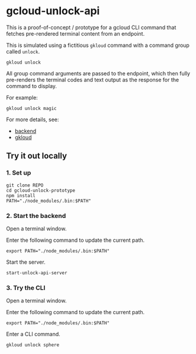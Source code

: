 # gcloud-unlock-api

This is a proof-of-concept / prototype for a gcloud CLI command that fetches
pre-rendered terminal content from an endpoint.

This is simulated using a fictitious `gkloud` command with a command group
called `unlock`.

```text
gkloud unlock
```

All group command arguments are passed to the endpoint, which then fully
pre-renders the terminal codes and text output as the response for the
command to display.

For example:

```text
gkloud unlock magic
```

For more details, see:

- [backend](./src/backend/README.md)
- [gkloud](./src/gkloud/README.md)

## Try it out locally

### 1. Set up

```text
git clone REPO
cd gcloud-unlock-prototype
npm install
PATH="./node_modules/.bin:$PATH"
```

### 2.  Start the backend

Open a terminal window.

Enter the following command to update the current path.

```text
export PATH="./node_modules/.bin:$PATH"
```

Start the server.

```text
start-unlock-api-server
```

### 3. Try the CLI

Open a terminal window.

Enter the following command to update the current path.

```text
export PATH="./node_modules/.bin:$PATH"
```

Enter a CLI command.

```text
gkloud unlock sphere
```
